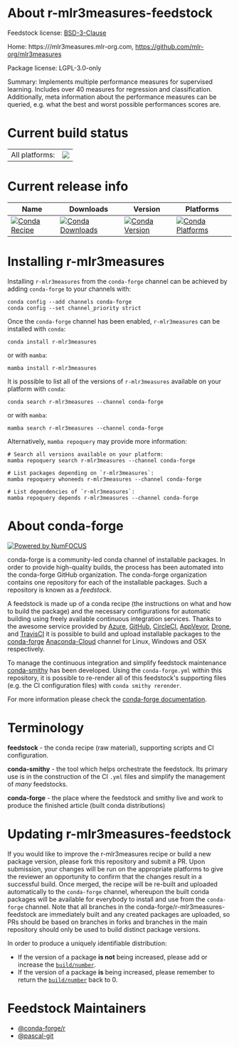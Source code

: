 About r-mlr3measures-feedstock
==============================

Feedstock license: [BSD-3-Clause](https://github.com/conda-forge/r-mlr3measures-feedstock/blob/main/LICENSE.txt)

Home: https:///mlr3measures.mlr-org.com, https://github.com/mlr-org/mlr3measures

Package license: LGPL-3.0-only

Summary: Implements multiple performance measures for supervised learning.  Includes over 40 measures for regression and classification. Additionally, meta information about the performance measures can be queried, e.g. what the best and worst possible performances scores are.

Current build status
====================


<table><tr><td>All platforms:</td>
    <td>
      <a href="https://dev.azure.com/conda-forge/feedstock-builds/_build/latest?definitionId=11730&branchName=main">
        <img src="https://dev.azure.com/conda-forge/feedstock-builds/_apis/build/status/r-mlr3measures-feedstock?branchName=main">
      </a>
    </td>
  </tr>
</table>

Current release info
====================

| Name | Downloads | Version | Platforms |
| --- | --- | --- | --- |
| [![Conda Recipe](https://img.shields.io/badge/recipe-r--mlr3measures-green.svg)](https://anaconda.org/conda-forge/r-mlr3measures) | [![Conda Downloads](https://img.shields.io/conda/dn/conda-forge/r-mlr3measures.svg)](https://anaconda.org/conda-forge/r-mlr3measures) | [![Conda Version](https://img.shields.io/conda/vn/conda-forge/r-mlr3measures.svg)](https://anaconda.org/conda-forge/r-mlr3measures) | [![Conda Platforms](https://img.shields.io/conda/pn/conda-forge/r-mlr3measures.svg)](https://anaconda.org/conda-forge/r-mlr3measures) |

Installing r-mlr3measures
=========================

Installing `r-mlr3measures` from the `conda-forge` channel can be achieved by adding `conda-forge` to your channels with:

```
conda config --add channels conda-forge
conda config --set channel_priority strict
```

Once the `conda-forge` channel has been enabled, `r-mlr3measures` can be installed with `conda`:

```
conda install r-mlr3measures
```

or with `mamba`:

```
mamba install r-mlr3measures
```

It is possible to list all of the versions of `r-mlr3measures` available on your platform with `conda`:

```
conda search r-mlr3measures --channel conda-forge
```

or with `mamba`:

```
mamba search r-mlr3measures --channel conda-forge
```

Alternatively, `mamba repoquery` may provide more information:

```
# Search all versions available on your platform:
mamba repoquery search r-mlr3measures --channel conda-forge

# List packages depending on `r-mlr3measures`:
mamba repoquery whoneeds r-mlr3measures --channel conda-forge

# List dependencies of `r-mlr3measures`:
mamba repoquery depends r-mlr3measures --channel conda-forge
```


About conda-forge
=================

[![Powered by
NumFOCUS](https://img.shields.io/badge/powered%20by-NumFOCUS-orange.svg?style=flat&colorA=E1523D&colorB=007D8A)](https://numfocus.org)

conda-forge is a community-led conda channel of installable packages.
In order to provide high-quality builds, the process has been automated into the
conda-forge GitHub organization. The conda-forge organization contains one repository
for each of the installable packages. Such a repository is known as a *feedstock*.

A feedstock is made up of a conda recipe (the instructions on what and how to build
the package) and the necessary configurations for automatic building using freely
available continuous integration services. Thanks to the awesome service provided by
[Azure](https://azure.microsoft.com/en-us/services/devops/), [GitHub](https://github.com/),
[CircleCI](https://circleci.com/), [AppVeyor](https://www.appveyor.com/),
[Drone](https://cloud.drone.io/welcome), and [TravisCI](https://travis-ci.com/)
it is possible to build and upload installable packages to the
[conda-forge](https://anaconda.org/conda-forge) [Anaconda-Cloud](https://anaconda.org/)
channel for Linux, Windows and OSX respectively.

To manage the continuous integration and simplify feedstock maintenance
[conda-smithy](https://github.com/conda-forge/conda-smithy) has been developed.
Using the ``conda-forge.yml`` within this repository, it is possible to re-render all of
this feedstock's supporting files (e.g. the CI configuration files) with ``conda smithy rerender``.

For more information please check the [conda-forge documentation](https://conda-forge.org/docs/).

Terminology
===========

**feedstock** - the conda recipe (raw material), supporting scripts and CI configuration.

**conda-smithy** - the tool which helps orchestrate the feedstock.
                   Its primary use is in the construction of the CI ``.yml`` files
                   and simplify the management of *many* feedstocks.

**conda-forge** - the place where the feedstock and smithy live and work to
                  produce the finished article (built conda distributions)


Updating r-mlr3measures-feedstock
=================================

If you would like to improve the r-mlr3measures recipe or build a new
package version, please fork this repository and submit a PR. Upon submission,
your changes will be run on the appropriate platforms to give the reviewer an
opportunity to confirm that the changes result in a successful build. Once
merged, the recipe will be re-built and uploaded automatically to the
`conda-forge` channel, whereupon the built conda packages will be available for
everybody to install and use from the `conda-forge` channel.
Note that all branches in the conda-forge/r-mlr3measures-feedstock are
immediately built and any created packages are uploaded, so PRs should be based
on branches in forks and branches in the main repository should only be used to
build distinct package versions.

In order to produce a uniquely identifiable distribution:
 * If the version of a package **is not** being increased, please add or increase
   the [``build/number``](https://docs.conda.io/projects/conda-build/en/latest/resources/define-metadata.html#build-number-and-string).
 * If the version of a package **is** being increased, please remember to return
   the [``build/number``](https://docs.conda.io/projects/conda-build/en/latest/resources/define-metadata.html#build-number-and-string)
   back to 0.

Feedstock Maintainers
=====================

* [@conda-forge/r](https://github.com/conda-forge/r/)
* [@pascal-git](https://github.com/pascal-git/)

